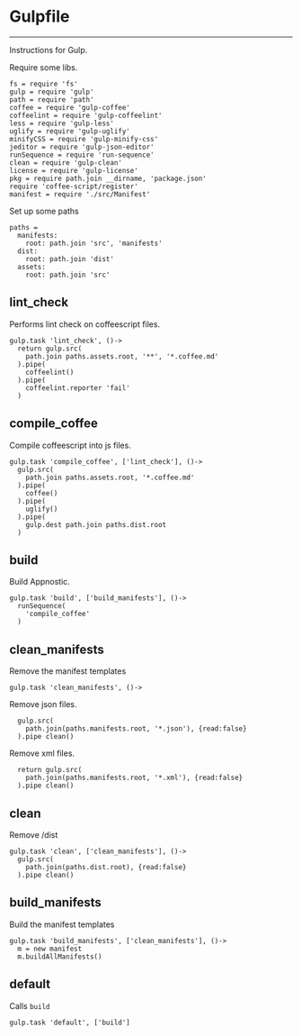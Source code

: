 # Gulpfile
-----

Instructions for Gulp.

Require some libs.

    fs = require 'fs'
    gulp = require 'gulp'
    path = require 'path'
    coffee = require 'gulp-coffee'
    coffeelint = require 'gulp-coffeelint'
    less = require 'gulp-less'
    uglify = require 'gulp-uglify'
    minifyCSS = require 'gulp-minify-css'
    jeditor = require 'gulp-json-editor'
    runSequence = require 'run-sequence'
    clean = require 'gulp-clean'
    license = require 'gulp-license'
    pkg = require path.join __dirname, 'package.json'
    require 'coffee-script/register'
    manifest = require './src/Manifest'

Set up some paths

    paths =
      manifests:
        root: path.join 'src', 'manifests'
      dist:
        root: path.join 'dist'
      assets:
        root: path.join 'src'

## lint_check

Performs lint check on coffeescript files.

    gulp.task 'lint_check', ()->
      return gulp.src(
        path.join paths.assets.root, '**', '*.coffee.md'
      ).pipe(
        coffeelint()
      ).pipe(
        coffeelint.reporter 'fail'
      )

## compile_coffee

Compile coffeescript into js files.

    gulp.task 'compile_coffee', ['lint_check'], ()->
      gulp.src(
        path.join paths.assets.root, '*.coffee.md'
      ).pipe(
        coffee()
      ).pipe(
        uglify()
      ).pipe(
        gulp.dest path.join paths.dist.root
      )


## build

Build Appnostic.

    gulp.task 'build', ['build_manifests'], ()->
      runSequence(
        'compile_coffee'
      )

## clean_manifests

Remove the manifest templates

    gulp.task 'clean_manifests', ()->

Remove json files.

      gulp.src(
        path.join(paths.manifests.root, '*.json'), {read:false}
      ).pipe clean()

Remove xml files.

      return gulp.src(
        path.join(paths.manifests.root, '*.xml'), {read:false}
      ).pipe clean()

## clean

Remove /dist

    gulp.task 'clean', ['clean_manifests'], ()->
      gulp.src(
        path.join(paths.dist.root), {read:false}
      ).pipe clean()


## build_manifests
Build the manifest templates

    gulp.task 'build_manifests', ['clean_manifests'], ()->
      m = new manifest
      m.buildAllManifests()

## default
Calls `build`

    gulp.task 'default', ['build']
